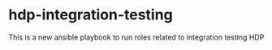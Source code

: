 # hdp-integration-testing
This is a new ansible playbook to run roles related to integration testing HDP
